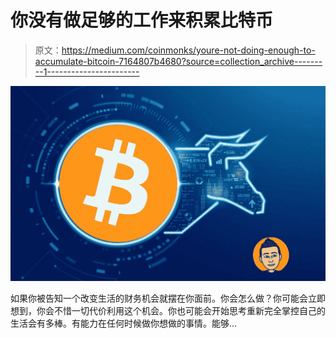 # 你没有做足够的工作来积累比特币

> 原文：<https://medium.com/coinmonks/youre-not-doing-enough-to-accumulate-bitcoin-7164807b4680?source=collection_archive---------1----------------------->

![](img/d75922c1dc0c6a67dccd95414a2170bb.png)

如果你被告知一个改变生活的财务机会就摆在你面前。你会怎么做？你可能会立即想到，你会不惜一切代价利用这个机会。你也可能会开始思考重新完全掌控自己的生活会有多棒。有能力在任何时候做你想做的事情。能够…